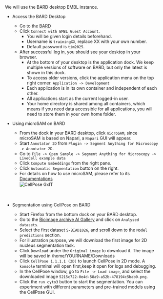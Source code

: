 We will use the BARD desktop EMBL instance.

- Access the BARD Desktop
    - Go to the [BARD](https://bard-external.embl.de)
    - Click `Connect with EMBL Guest Account`.
        - You will be given login details beforehand.
        - Username is `trainingXX`, replace XX with your own number.
        - Default password is `tim2025`.
    - After successful log in, you should see your desktop in your browser.
        - At the bottom of your desktop is the application dock. We keep multiple versions of software on BARD, but only the latest is shown in this dock.
        - To access older versions, click the application menu on the top right corner. `Application -> Development`
        - Each application is in its own container and independent of each other.
        - All applications start as the current logged-in user.
        - Your home directory is shared among all containers, which means if you need data accessible for all applications, you will need to store them in your own home folder.

- Using microSAM on BARD
    - From the dock in your BARD desktop, click `microSAM`, since microSAM is based on Napari, a `Napari` GUI will appear.
    - Start `Annotator 2D` from `Plugin -> Segment Anything for Microscopy -> Annotator 2D`.
    - Go to `File -> Open Sample -> Segment Anything for Microscopy -> LiveCell example data`
    - Click `Compute Embeddings` from the right pane.
    - Click `Automatic Segmentation` button on the right.
    - For details on how to use microSAM, please refer to its [Documentations](https://computational-cell-analytics.github.io/micro-sam/micro_sam.html)
 <img src="{{ site.baseurl }}/figures/bard-microsam.png" alt="CellPose GxIT" style="display: block; margin: 2px 0;" /><br><br>

- Segmentation using CellPose on BARD
    - Start Firefox from the bottom dock on your BARD desktop.
    - Go to the [Bioimage archive AI Gallery](https://www.ebi.ac.uk/bioimage-archive/galleries/ai-galleries/) and click on `Analysed datasets`.
    - Select the first dataset `S-BIAD1026`, and scroll down to the `Model predictions` section.
    - For illustration purpose, we will download the first image for 2D nucleus segmentation task. 
    - Click `Download` under the `Original image` to download it. The image will be saved in /home/YOURNAME/Downloads
    - Click `CellPose 1.1.1.1 (2D)` to launch CellPose in 2D mode. A `konsole` terminal will open first,keep it open for logs and debugging.
    - In the CellPose window, go to `File -> Load image`, and select the downloaded image `5215c722-0e4d-58a9-a52b-478194c5bab0.png`.
    - Click the `run cyto3` button to start the segmentation. You can experiment with different parameters and pre-trained models using the CellPose GUI.
  
